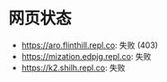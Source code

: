 # 网页状态
- https://aro.flinthill.repl.co: 失败 (403)
- https://mization.edpjg.repl.co: 失败
- https://k2.shilh.repl.co: 失败
